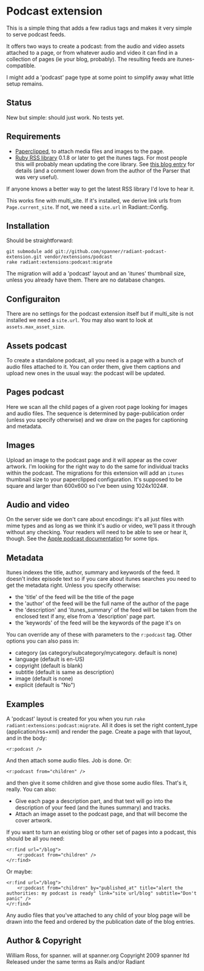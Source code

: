 # Podcast extension

This is a simple thing that adds a few radius tags and makes it very simple to serve podcast feeds.

It offers two ways to create a podcast: from the audio and video assets attached to a page, or from whatever audio and video it can find in a collection of pages (ie your blog, probably). The resulting feeds are itunes-compatible.

I might add a 'podcast' page type at some point to simplify away what little setup remains.

## Status

New but simple: should just work. No tests yet.

## Requirements

* [Paperclipped](https://github.com/kbingman/paperclipped/tree), to attach media files and images to the page.
* [Ruby RSS library](http://www.cozmixng.org/~rwiki/?cmd=view;name=RSS+Parser) 0.1.8 or later to get the itunes tags. For most people this will probably mean updating the core library. See [this blog entry](http://www.subelsky.com/2007/08/roll-your-own-podcast-feed-with-rails.html) for details (and a comment lower down from the author of the Parser that was very useful).

If anyone knows a better way to get the latest RSS library I'd love to hear it.

This works fine with multi_site. If it's installed, we derive link urls from `Page.current_site`. If not, we need a `site.url` in Radiant::Config.

## Installation

Should be straightforward:

	git submodule add git://github.com/spanner/radiant-podcast-extension.git vendor/extensions/podcast
	rake radiant:extensions:podcast:migrate

The migration will add a 'podcast' layout and an 'itunes' thumbnail size, unless you already have them. There are no database changes.

## Configuraiton

There are no settings for the podcast extension itself but if multi_site is not installed we need a `site.url`. You may also want to look at `assets.max_asset_size`.

## Assets podcast

To create a standalone podcast, all you need is a page with a bunch of audio files attached to it. You can order them, give them captions and upload new ones in the usual way: the podcast will be updated.

## Pages podcast

Here we scan all the child pages of a given root page looking for images and audio files. The sequence is determined by page-publication order (unless you specify otherwise) and we draw on the pages for captioning and metadata.

## Images

Upload an image to the podcast page and it will appear as the cover artwork. I'm looking for the right way to do the same for individual tracks within the podcast. The migrations for this extension will add an `itunes` thumbnail size to your paperclipped configuration. It's supposed to be square and larger than 600x600 so I've been using 1024x1024#.

## Audio and video

On the server side we don't care about encodings: it's all just files with mime types and as long as we think it's audio or video, we'll pass it through without any checking. Your readers will need to be able to see or hear it, though. See the [Apple podcast documentation](http://www.apple.com/itunes/whatson/podcasts/specs.html) for some tips.

## Metadata

Itunes indexes the title, author, summary and keywords of the feed. It doesn't index episode text so if you care about itunes searches you need to get the metadata right. Unless you specify otherwise:

* the 'title' of the feed will be the title of the page
* the 'author' of the feed will be the full name of the author of the page
* the 'description' and 'itunes_summary' of the feed will be taken from the enclosed text if any, else from a 'description' page part.
* the 'keywords' of the feed will be the keywords of the page it's on

You can override any of these with parameters to the `r:podcast` tag. Other options you can also pass in:

* category	(as category/subcategory/mycategory. default is none)
* language	(default is en-US)
* copyright	(default is blank)
* subtitle (default is same as description)
* image (default is none)
* explicit (default is "No")

## Examples

A 'podcast' layout is created for you when you run `rake radiant:extensions:podcast:migrate`. All it does is set the right content_type (application/rss+xml) and render the page. Create a page with that layout, and in the body:

	<r:podcast />

And then attach some audio files. Job is done. Or:

	<r:podcast from="children" />
	
and then give it some children and give those some audio files. That's it, really. You can also:
	
* Give each page a description part, and that text will go into the description of your feed (and the itunes summary) and tracks.
* Attach an image asset to the podcast page, and that will become the cover artwork.

If you want to turn an existing blog or other set of pages into a podcast, this should be all you need:

	<r:find url="/blog">
		<r:podcast from="children" />
	</r:find>
	
Or maybe:

	<r:find url="/blog">
		<r:podcast from="children" by="published_at" title="alert the authorities: my podcast is ready" link="site url/blog" subtitle="Don't panic" />
	</r:find>
	
Any audio files that you've attached to any child of your blog page will be drawn into the feed and ordered by the publication date of the blog entries.
	
## Author & Copyright

William Ross, for spanner. will at spanner.org
Copyright 2009 spanner ltd
Released under the same terms as Rails and/or Radiant

